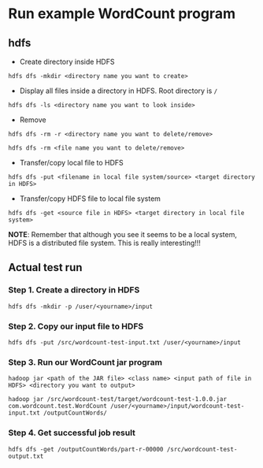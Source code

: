 # Run example WordCount program

## hdfs

- Create directory inside HDFS

```
hdfs dfs -mkdir <directory name you want to create>
```

- Display all files inside a directory in HDFS. Root directory is `/`

```
hdfs dfs -ls <directory name you want to look inside>
```

- Remove

```
hdfs dfs -rm -r <directory name you want to delete/remove>
```

```
hdfs dfs -rm <file name you want to delete/remove>
```

- Transfer/copy local file to HDFS

```
hdfs dfs -put <filename in local file system/source> <target directory in HDFS>
```

- Transfer/copy HDFS file to local file system

```
hdfs dfs -get <source file in HDFS> <target directory in local file system>
```

**NOTE**: Remember that although you see it seems to be a local system, HDFS is a distributed file system. This is really interesting!!!

## Actual test run

### Step 1. Create a directory in HDFS

```
hdfs dfs -mkdir -p /user/<yourname>/input
```

### Step 2. Copy our input file to HDFS

```
hdfs dfs -put /src/wordcount-test-input.txt /user/<yourname>/input
```

### Step 3. Run our WordCount jar program

```
hadoop jar <path of the JAR file> <class name> <input path of file in HDFS> <directory you want to output>
```

```
hadoop jar /src/wordcount-test/target/wordcount-test-1.0.0.jar com.wordcount.test.WordCount /user/<yourname>/input/wordcount-test-input.txt /outputCountWords/
```

### Step 4. Get successful job result

```
hdfs dfs -get /outputCountWords/part-r-00000 /src/wordcount-test-output.txt
```
